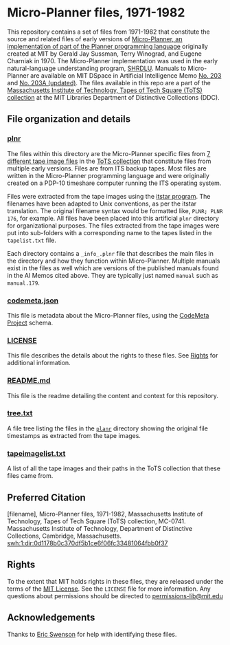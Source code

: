 # Micro-Planner files, 1971-1982 
This repository contains a set of files from 1971-1982 that constitute the source and related files of early versions of [Micro-Planner, an implementation of part of the Planner programming language](https://en.wikipedia.org/wiki/Planner_(programming_language)#Micro-planner_implementation) originally created at MIT by Gerald Jay Sussman, Terry Winograd, and Eugene Charniak in 1970. The Micro-Planner implementation was used in the early natural-language understanding program, [SHRDLU](https://en.wikipedia.org/wiki/SHRDLU). Manuals to Micro-Planner are available on MIT DSpace in Artificial Intelligence Memo [No. 203](http://hdl.handle.net/1721.1/5833) and [No. 203A (updated)](http://hdl.handle.net/1721.1/6184). The files available in this repo are a part of the [Massachusetts Institute of Technology, Tapes of Tech Square (ToTS) collection](https://archivesspace.mit.edu/repositories/2/resources/1265) at the MIT Libraries Department of Distinctive Collections (DDC).
## File organization and details
### [plnr](../main/plnr)
The files within this directory are the Micro-Planner specific files from [7 different tape image files](../main/tapeimagelist.txt) in the [ToTS collection](https://archivesspace.mit.edu/repositories/2/resources/1265) that constitute files from multiple early versions. Files are from ITS backup tapes. Most files are written in the Micro-Planner programming language and were originally created on a PDP-10 timeshare computer running the ITS operating system.  

Files were extracted from the tape images using the [itstar program](https://github.com/PDP-10/itstar). The filenames have been adapted to Unix conventions, as per the itstar translation. The original filename syntax would be formatted like, `PLNR; PLNR 176`, for example. All files have been placed into this artificial `plnr` directory for organizational purposes. The files extracted from the tape images were put into sub-folders with a corresponding name to the tapes listed in the `tapelist.txt` file.

Each directory contains a `_info_.plnr` file that describes the main files in the directory and how they function within Micro-Planner. Multiple manuals exist in the files as well which are versions of the published manuals found in the AI Memos cited above. They are typically just named `manual` such as `manual.179`.
### [codemeta.json](../main/codemeta.json)
This file is metadata about the Micro-Planner files, using the [CodeMeta Project](https://codemeta.github.io/) schema.
### [LICENSE](../main/LICENSE)
This file describes the details about the rights to these files. See [Rights](#rights) for additional information.
### [README.md](../main/README.md)
This file is the readme detailing the content and context for this repository.
### [tree.txt](../main/tree.txt)
A file tree listing the files in the [`planr`](../main/planr) directory showing the original file timestamps as extracted from the tape images.
### [tapeimagelist.txt](../main/tapeimagelist.txt)
A list of all the tape images and their paths in the ToTS collection that these files came from.

## Preferred Citation
[filename], Micro-Planner files, 1971-1982, Massachusetts Institute of Technology, Tapes of Tech Square (ToTS) collection, MC-0741. Massachusetts Institute of Technology, Department of Distinctive Collections, Cambridge, Massachusetts. [swh:1:dir:0d1178b0c370df5b1ce6f06fc33481064fbb0f37](https://archive.softwareheritage.org/swh:1:dir:0d1178b0c370df5b1ce6f06fc33481064fbb0f37)
## Rights
To the extent that MIT holds rights in these files, they are released under the terms of the [MIT License](https://opensource.org/licenses/MIT). See the `LICENSE` file for more information. Any questions about permissions should be directed to [permissions-lib@mit.edu](mailto:permissions-lib@mit.edu)
## Acknowledgements
Thanks to [Eric Swenson](https://github.com/eswenson1) for help with identifying these files.
